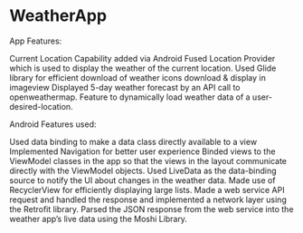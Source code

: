 # WeatherApp
 
App Features:
 
Current Location Capability added via Android Fused Location Provider which is used to display the weather of the current location.
Used Glide library for efficient download of weather icons download & display in imageview
Displayed 5-day weather forecast by an API call to openweathermap.
Feature to dynamically load weather data of a user-desired-location.
 
Android Features used:
 
Used data binding to make a data class directly available to a view
Implemented Navigation for better user experience
Binded views to the ViewModel classes in the app so that the views in the layout communicate directly with the ViewModel objects.
Used LiveData as the data-binding source to notify the UI about changes in the weather data.
Made use of RecyclerView for efficiently displaying large lists.
Made a web service API request and handled the response and implemented a network layer using the Retrofit library.
Parsed the JSON response from the web service into the weather app’s live data using the Moshi Library.
